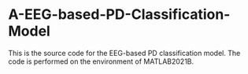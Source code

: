# A-EEG-based-PD-Classification-Model
This is the source code for the EEG-based PD classification model.
The code is performed on the environment of MATLAB2021B.
